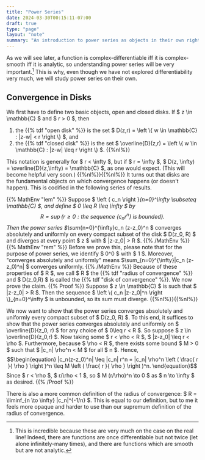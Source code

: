 ```yaml
---
title: "Power Series"
date: 2024-03-30T00:15:11-07:00
draft: true
type: "page"
layout: "note"
summary: "An introduction to power series as objects in their own right."
---
```


As we will see later, a function is complex-differentiable iff it is complex-smooth iff it is analytic, so understanding power series will be very important.[^strength of complex differentiability]
This is why, even though we have not explored differentiability very much, we will study power series on their own.


## Convergence in Disks
We first have to define two basic objects, open and closed disks.
If $ z \in \mathbb{C} $ and $ r > 0 $, then 
1. the {{% tdf "open disk" %}} is the set $ D(z,r) = \left \\{ w \in \mathbb{C} : |z-w| < r \right \\}  $, and
2. the {{% tdf "closed disk" %}} is the set $ \overline{D}(z,r) = \left \\{ w \in \mathbb{C} : |z-w| \leq r \right \\}  $.
{{%nl%}}

This notation is generally for $ r < \infty $, but if $ r = \infty $, $ D(z, \infty) = \overline{D}(z,\infty) = \mathbb{C}  $, as one would expect.
(This will become helpful very soon.)
{{%nl%}}{{%nl%}}
It turns out that disks are the fundamental objects on which convergence happens (or doesn't happen). 
This is codified in the following series of results.

{{% MathEnv "lem" %}}
Suppose $ \left \{ c_n \right \}_{n=0}^\infty \subseteq \mathbb{C} $, and define $ 0 \leq R \leq \infty $ by 
$$\begin{equation}
R = \sup \left \{ r \geq 0 : \text{the sequence } \left \{ c_n r^n \right \} \text{ is bounded} \right \} .
\end{equation}$$
Then the power series $\sum_{n=0}^{\infty}c_n (z-z_0)^n $ converges absolutely and uniformly on every compact subset of the disk $ D(z_0, R) $ and diverges at every point $ z $ with $ |z-z_0| > R $.
{{% /MathEnv %}}
{{% MathEnv "rem" %}}
Before we prove this, please note that for the purpose of power series, we identify $ 0^0 $ with $ 1 $. Moreover, "converges absolutely and uniformly" means $\sum_{n=0}^{\infty}|c_n (z-z_0)^n| $ converges uniformly.
{{% /MathEnv %}}
Because of these properties of $ R $, we call $ R $ the {{% tdf "radius of convergence" %}} and $ D(z_0,R) $ is called the {{% tdf "disk of convergence" %}}.
We now prove the claim.
{{% Proof %}}
Suppose $ z \in \mathbb{C} $ is such that $ |z-z_0| > R $.
Then the sequence $ \left \\{ c_n |z-z_0|^n \right \\}_{n=0}^\infty  $ is unbounded, so its sum must diverge.
{{%nl%}}{{%nl%}}

We now want to show that the power series converges absolutely and uniformly every compact subset of $ D(z_0, R) $. 
To this end, it suffices to show that the power series converges absolutely and uniformly on $ \overline{D}(z_0, r) $ for any choice of $ 0\leq r < R $.
So suppose $ z \in \overline{D}(z_0,r) $. Now taking some $ r < \rho < R $, $ |z-z_0| \leq r < \rho $. Furthermore, because $ \rho < R $, there exists some bound $ M > 0 $ such that $ |c_n| \rho^n < M $ for all $ n $. Hence,
$$\begin{equation}
    |c_n(z-z_0)^n| \leq |c_n| r^n = |c_n| \rho^n \left ( \frac{ r }{ \rho } \right )^n \leq M \left ( \frac{ r }{ \rho } \right )^n.
\end{equation}$$
Since $ r < \rho $, $ r/\rho < 1 $, so $ M (r/\rho)^n \to 0 $ as $ n \to \infty $ as desired.
{{% /Proof %}}

There is also a more common definition of the radius of convergence: $ R = \liminf_{n \to \infty} |c_n|^{-1/n}  $.
This is equal to our definition, but to me it feels more opaque and harder to use than our supremum definition of the radius of convergence.



[^strength of complex differentiability]: This is incredible because these are very much on the case on the real line! Indeed, there are functions are once differentiable but not twice (let alone infinitely-many times), and there are functions which are smooth but are not analytic.
[^convergence absolutely and uniformly]: test
